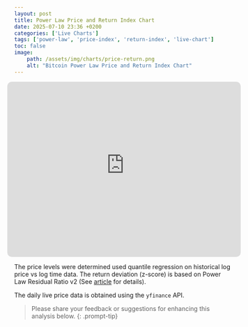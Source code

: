 ```yaml
---
layout: post
title: Power Law Price and Return Index Chart
date: 2025-07-10 23:36 +0200
categories: ['Live Charts']
tags: ['power-law', 'price-index', 'return-index', 'live-chart']
toc: false
image:
    path: /assets/img/charts/price-return.png
    alt: "Bitcoin Power Law Price and Return Index Chart"
---
```



<style>
/* #panel-wrapper {
    display: none;
}

main[aria-label="Main Content"] {
    max-width: 100% !important;
    flex: 0 0 100% !important;
    padding: 0 1rem !important;
} */

.iframe-responsive-wrapper {
    position: relative;
    overflow: hidden;
    width: 100%;
    padding-top: 75%; /* 16:9 Aspect Ratio */
}

.full-width-iframe-container {
    margin-left: -1rem;
    margin-right: -1rem;
}

@media (max-width: 768px) {
    .iframe-responsive-wrapper {
        padding-top: 450px;
    }
}

#cover-spin {
    position: absolute;
    top: 0;
    left: 0;
    height: 100%;
    width: 100%;
    border: none;
    border-radius: 10px;
}
</style>



<link rel="stylesheet" type="text/css" href="/assets/css/spinner.css">
<link rel="stylesheet" type="text/css" href="/assets/css/dashboard.css">

<div class="full-width-iframe-container">
    <div class="iframe-responsive-wrapper">
        <div id="cover-spin"></div>
        <iframe
            src="https://bitcoin-price-chart-5238b01498b6.herokuapp.com/"
            style="position: absolute; top: 0; left: 0; width: 100%; height: 100%; border:none; border-radius: 10px;"
            onload="this.previousElementSibling.style.display = 'none';">
        </iframe>
    </div>
</div>


The price levels were determined used quantile regression on historical log price vs log time data. The return deviation (z-score) is based on Power Law Residual Ratio v2 (See [article](/posts/power-law-residual-ratio-v2/) for details).

The daily live price data is obtained using the `yfinance` API. 

> Please share your feedback or suggestions for enhancing this analysis below.
{: .prompt-tip} 